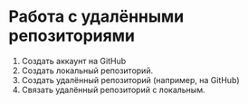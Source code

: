 # Работа с удалёнными репозиториями

1. Создать аккаунт на GitHub
2. Создать локальный репозиторий.
3. Создать удалённый репозиторий (например, на GitHub)
4. Связать удалённый репозиторий с локальным.